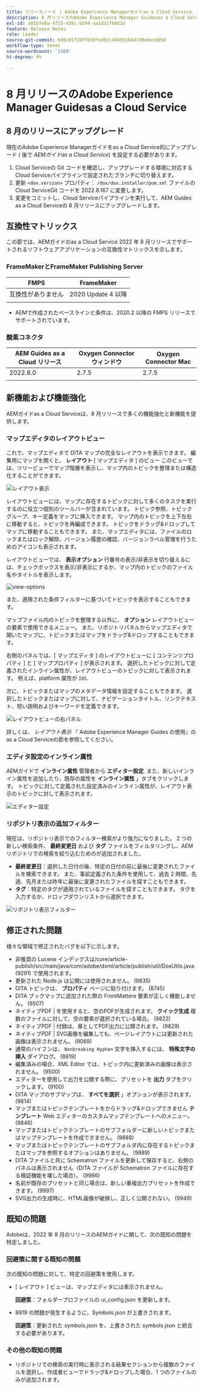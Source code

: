 ```yaml
---
title: リリースノート | Adobe Experience Managerガイドas a Cloud Service、2022 年 8 月リリース
description: 8 月リリースのAdobe Experience Manager Guidesas a Cloud Service
exl-id: a01bfe8a-4715-438c-bb94-aa1d31f6662d
feature: Release Notes
role: Leader
source-git-commit: 6d8c01f20f7b59fed92c404561b647d9ebecb050
workflow-type: tm+mt
source-wordcount: '1169'
ht-degree: 0%

---
```


# 8 月リリースのAdobe Experience Manager Guidesas a Cloud Service

## 8 月のリリースにアップグレード

現在のAdobe Experience Managerガイドをas a Cloud Service的にアップグレード ( 後で *AEMガイドas a Cloud Service*) を設定する必要があります。
1. Cloud Serviceの Git コードを確認し、アップグレードする環境に対応するCloud Serviceパイプラインで設定されたブランチに切り替えます。
1. 更新 `<dox.version>` プロパティ： `/dox/dox.installer/pom.xml` ファイルのCloud ServiceGit コードを 2022.8.167 に変更します。
1. 変更をコミットし、Cloud Serviceパイプラインを実行して、AEM Guides as a Cloud Serviceの 8 月リリースにアップグレードします。

## 互換性マトリックス

この節では、AEMガイドのas a Cloud Service 2022 年 8 月リリースでサポートされるソフトウェアアプリケーションの互換性マトリックスを示します。

### FrameMakerとFrameMaker Publishing Server

| FMPS | FrameMaker |
| --- | --- |
| 互換性がありません | 2020 Update 4 以降 |
| | |

* AEMで作成されたベースラインと条件は、2020.2 以降の FMPS リリースでサポートされています。

### 酸素コネクタ

| AEM Guides as a Cloud リリース | Oxygen Connector ウィンドウ | Oxygen Connector Mac |
| --- | --- | --- |
| 2022.8.0 | 2.7.5 | 2.7.5 |
|  |  |  |


## 新機能および機能強化

AEMガイドas a Cloud Serviceは、8 月リリースで多くの機能強化と新機能を提供します。

### マップエディタのレイアウトビュー

これで、マップエディタで DITA マップの完全なレイアウトを表示できます。 編集用にマップを開くと、 **レイアウト** [ マップエディタ ] のビュー このビューでは、ツリービューでマップ階層を表示し、マップ内のトピックを整理または構造化することができます。

![レイアウト表示](assets/layout-view-map.png)

レイアウトビューには、マップに存在するトピックに対して多くのタスクを実行するのに役立つ個別のツールバーが含まれています。
トピック参照、トピックグループ、キー定義をマップに挿入できます。 マップ内のトピックを上下左右に移動すると、トピックを再編成できます。 トピックをドラッグ&amp;ドロップしてマップに移動することもできます。 また、マップエディタには、ファイルのロックまたはロック解除、バージョン履歴の確認、バージョンラベル管理を行うためのアイコンも表示されます。


レイアウトビューでは、 **表示オプション** 行番号の表示/非表示を切り替えるには、チェックボックスを表示/非表示にするか、マップ内のトピックのファイル名やタイトルを表示します。


![view-options](assets/view-options.png)

また、適用された条件フィルターに基づいてトピックを表示することもできます。

マップファイル内のトピックを整理する以外に、 **オプション** レイアウトビューの要素で使用できるメニュー。 また、リポジトリパネルからマップエディタで開いたマップに、トピックまたはマップをドラッグ&amp;ドロップすることもできます。

右側のパネルでは、[ マップエディタ ] のレイアウトビューに [ コンテンツプロパティ ] と [ マッププロパティ ] が表示されます。 選択したトピックに対して定義されたインライン属性が、レイアウトビューのトピックに対して表示されます。 例えば、platform 属性が `IOS`.

次に、トピックまたはマップのメタデータ情報を設定することもできます。 選択したトピックまたはマップに対して、ナビゲーションタイトル、リンクテキスト、短い説明およびキーワードを定義できます。

![レイアウトビューの右パネル](assets/layout-inline-attributes.png)

詳しくは、 *レイアウト表示* 『 Adobe Experience Manager Guides の使用』のas a Cloud Serviceの節を参照してください。

### エディタ設定のインライン属性

AEMガイドで **インライン属性** 管理者から **エディター設定**. また、新しいインライン属性を追加したり、既存の属性を **インライン属性** 」タブをクリックします。
トピックに対して定義された設定済みのインライン属性が、レイアウト表示のトピックに対して表示されます。

![エディター設定](assets/editor-settings-inline-attributes.png)


### リポジトリ表示の追加フィルター

現在は、リポジトリ表示でのフィルター検索がより強力になりました。 2 つの新しい検索条件、 **最終変更日** および **タグ** ファイルをフィルタリングし、AEMリポジトリでの検索を絞り込むためのが追加されました。
* **最終変更日**：選択した日付の後、特定の日付の前に最後に変更されたファイルを検索できます。 また、事前定義された条件を使用して、過去 2 時間、先週、先月または昨年に最後に変更されたファイルを探すこともできます。
* **タグ**：特定のタグが適用されているファイルを探すこともできます。 タグを入力するか、ドロップダウンリストから選択できます。

![リポジトリ表示フィルター](assets/repo-filter-search.png)


## 修正された問題

様々な領域で修正されたバグを以下に示します。

* 非推奨の Lucene インデックスは/core/article-publish/src/main/java/com/adobe/dxml/article/publish/util/DoxUtils.java (9291) で使用されます。
* 更新された Node.js は公開には使用されません。 (9835)
* DITA トピックは、 **プロパティ** ページに貼り付けます。 (8745)
* DITA ブックマップに追加された際の FrontMattere 要素が正しく機能しません。 (9507)
* ネイティブPDF | を使用すると、空のPDFが生成されます。 **クイック生成** 複数のファイルに対して、空の要素が選択されている場合。 (9822)
* ネイティブPDF | 付録は、章としてPDF出力に公開されます。 (9829)
* ネイティブPDF | SVG画像を編集しても、ページレイアウトには更新された画像は表示されません。 (9069)
* 通常のハイフンは、 `Nonbreaking Hyphen` 文字を挿入するには、 **特殊文字の挿入** ダイアログ。 (8919)
* 編集済みの場合、XML Editor では、トピック内に更新済みの画像は表示されません。 (9500)
* エディターを使用して出力を公開する際に、プリセットを **出力** タブをクリックします。 (9100)
* DITA マップのサブマップは、 **すべてを選択** 」オプションが表示されます。 (9814)
* マップまたはトピックテンプレートをからドラッグ&amp;ドロップできません **テンプレート** Web エディターのカスタムマップテンプレートへのメニュー。 (9846)
* マップまたはトピックテンプレートのサブフォルダーに新しいトピックまたはマップテンプレートを作成できません。 (9888)
* マップまたはトピックテンプレートのサブフォルダ内に存在するトピックまたはマップを参照するオプションはありません。 (9889)
* DITA ファイルと共に Schematron ファイルを更新して保存すると、右側のパネルは表示されません（DITA ファイルが Schematron ファイルに存在する検証機能を壊した場合）。 (9986)
* 名前が既存のプリセットと同じ場合は、新しい重複出力プリセットを作成できます。 (9997)
* SVG出力の生成時に、HTML画像が破損し、正しく公開されない。 (9949)


## 既知の問題

Adobeは、2022 年 8 月のリリースのAEMガイドに関して、次の既知の問題を特定しました。

### 回避策に関する既知の問題

次の既知の問題に対して、特定の回避策を使用します。

* [ レイアウト ] ビューは、マップエディタには表示されません。

  **回避策**：フォルダープロファイルの ui_config.json を更新します。

* 8919 の問題が発生するように、Symbols.json が上書きされます。

  **回避策**：更新された symbols.json を、上書きされた symbols.json と統合する必要があります。

### その他の既知の問題

* リポジトリでの検索の実行時に表示される結果セクションから複数のファイルを選択し、作成者ビューでドラッグ&amp;ドロップした場合、1 つのファイルのみが追加されます。
